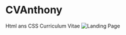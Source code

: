 # CVAnthony
Html ans CSS Curriculum Vitae
![Landing Page](https://i.ytimg.com/vi/zAVhHHS_IH4/maxresdefault.jpg)
